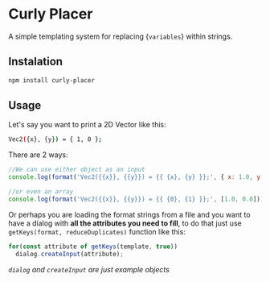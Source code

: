 # Curly Placer
A simple templating system for replacing {`variables`} within strings.
## Instalation
```bash
npm install curly-placer
```
## Usage
Let's say you want to print a 2D Vector like this:
```bash
Vec2({x}, {y}) = { 1, 0 };
```
There are 2 ways:
```js
//We can use either object as an input
console.log(format('Vec2({{x}}, {{y}}) = {{ {x}, {y} }};', { x: 1.0, y: 0.0 }));

//or even an array
console.log(format('Vec2({{x}}, {{y}}) = {{ {0}, {1} }};', [1.0, 0.0]));
```
Or perhaps you are loading the format strings from a file and you want to have a dialog with **all the attributes you need to fill**,
to do that just use `getKeys(format, reduceDuplicates)` function like this:
```js
for(const attribute of getKeys(template, true)) 
  dialog.createInput(attribute);
```
_`dialog` and `createInput` are just example objects_
